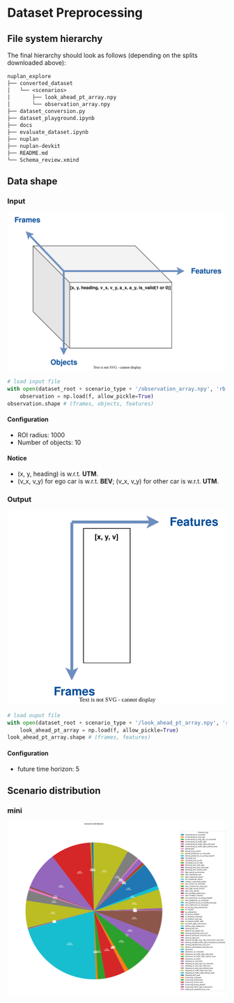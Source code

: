 # Dataset Preprocessing

## File system hierarchy
The final hierarchy should look as follows (depending on the splits downloaded above):

```shell
nuplan_explore
├── converted_dataset
│   └── <scenarios>
│       ├── look_ahead_pt_array.npy
│       └── observation_array.npy
├── dataset_conversion.py
├── dataset_playground.ipynb
├── docs
├── evaluate_dataset.ipynb
├── nuplan
├── nuplan-devkit
├── README.md
└── Schema_review.xmind
```

## Data shape

### Input

![input](./docs/input.svg)

```python
# load input file
with open(dataset_root + scenario_type + '/observation_array.npy', 'rb') as f:
    observation = np.load(f, allow_pickle=True)
observation.shape # (frames, objects, features)
```

#### Configuration

- ROI radius: 1000
- Number of objects: 10

#### Notice

- (x, y, heading) is w.r.t. **UTM**.
- (v_x, v_y) for ego car is w.r.t. **BEV**; (v_x, v_y) for other car is w.r.t. **UTM**.

### Output

![output](./docs/output.svg)

```python
# load ouput file
with open(dataset_root + scenario_type + '/look_ahead_pt_array.npy', 'rb') as f:
    look_ahead_pt_array = np.load(f, allow_pickle=True)
look_ahead_pt_array.shape # (frames, features)
```

#### Configuration

- future time horizon: 5

## Scenario distribution

### mini

![Scenario_distribution](./docs/Scenario_distribution.png)
